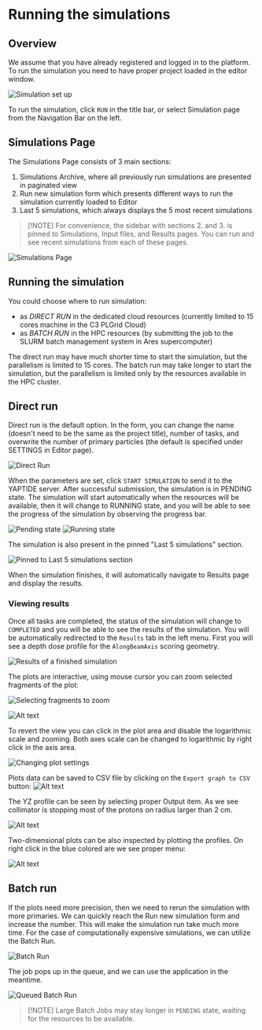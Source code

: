 # Running the simulations

## Overview

We assume that you have already registered and logged in to the platform.
To run the simulation you need to have proper project loaded in the editor window. 

![Simulation set up](assets/running/simulation_set_up.png)

To run the simulation, click `RUN` in the title bar, or select Simulation page from the Navigation Bar on the left.

## Simulations Page

The Simulations Page consists of 3 main sections:

1. Simulations Archive, where all previously run simulations are presented in paginated view
2. Run new simulation form which presents different ways to run the simulation currently loaded to Editor
3. Last 5 simulations, which always displays the 5 most recent simulations

> [!NOTE] For convenience, the sidebar with sections 2. and 3. is pinned to Simulations, Input files, and Results pages.
> You can run and see recent simulations from each of these pages.

![Simulations Page](assets/running/simulations_page.png)

## Running the simulation

You could choose where to run simulation:

 - as *DIRECT RUN* in the dedicated cloud resources (currently limited to 15 cores machine in the C3 PLGrid Cloud)
 - as *BATCH RUN* in the HPC resources (by submitting the job to the SLURM batch management system in Ares supercomputer)

 The direct run may have much shorter time to start the simulation, but the parallelism is limited to 15 cores.
 The batch run may take longer to start the simulation, but the parallelism is limited only by the resources available in the HPC cluster.

## Direct run

Direct run is the default option. In the form, you can change the name (doesn't need to be the same as the project title),
number of tasks, and overwrite the number of primary particles (the default is specified under SETTINGS in Editor page).

![Direct Run](assets/running/direct_run.png)

When the parameters are set, click `START SIMULATION` to send it to the YAPTIDE server.
After successful submission, the simulation is in PENDING state.
The simulation will start automatically when the resources will be available, then it will change to RUNNING state,
and you will be able to see the progress of the simulation by observing the progress bar.

![Pending state](assets/running/direct_run_pending.png)
![Running state](assets/running/direct_run_running.png)

The simulation is also present in the pinned "Last 5 simulations" section.

![Pinned to Last 5 simulations section](assets/running/direct_run_queue.png)

When the simulation finishes, it will automatically navigate to Results page and display the results.

### Viewing results

Once all tasks are completed, the status of the simulation will change to `COMPLETED` and you will be able to see the results of the simulation.
You will be automatically redirected to the `Results` tab in the left menu.
First you will see a depth dose profile for the `AlongBeamAxis` scoring geometry.

![Results of a finished simulation](assets/running/finished_results.png)

The plots are interactive, using mouse cursor you can zoom selected fragments of the plot:

![Selecting fragments to zoom](assets/running/zoom_selected.png)

![Alt text](assets/running/zoomed.png)

To revert the view you can click in the plot area and disable the logarithmic scale and zooming.
Both axes scale can be changed to logarithmic by right click in the axis area.

![Changing plot settings](assets/running/plot_settings.gif)

Plots data can be saved to CSV file by clicking on the `Export graph to CSV` button:
![Alt text](assets/running/export_csv.png)

The YZ profile can be seen by selecting proper Output item. As we see collimator is stopping most of the protons on radius larger than 2 cm.

![Alt text](assets/running/collimator_results.png)

Two-dimensional plots can be also inspected by plotting the profiles. On right click in the blue colored are we see proper menu:

![Alt text](assets/running/profiles.gif)

## Batch run

If the plots need more precision, then we need to rerun the simulation with more primaries. We can quickly reach the Run new simulation form
and increase the number. This will make the simulation run take much more time. For the case of computationally expensive simulations,
we can utilize the Batch Run.

![Batch Run](assets/running/batch_run.png)

The job pops up in the queue, and we can use the application in the meantime.

![Queued Batch Run](assets/running/batch_run_queue.png)

> [!NOTE] Large Batch Jobs may stay longer in `PENDING` state, waiting for the resources to be available.